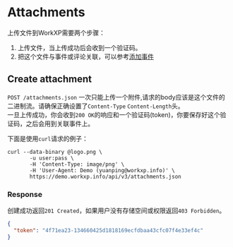 # Attachments

上传文件到WorkXP需要两个步骤：
1. 上传文件，当上传成功后会收到一个验证码。
2. 把这个文件与事件或评论关联，可以参考[添加事件](https://github.com/yuanping/workxp-api/blob/master/sections/notes.md)

## Create attachment

`POST /attachments.json` 一次只能上传一个附件,请求的body应该是这个文件的二进制流。请确保正确设置了`Content-Type` `Content-Length`头。  
一旦上传成功，你会收到`200 OK`的响应和一个验证码(token)，你要保存好这个验证码，之后会用到关联事件上。  

下面是使用`curl`请求的例子：

```
curl --data-binary @logo.png \
       -u user:pass \
       -H 'Content-Type: image/png' \
       -H 'User-Agent: Demo (yuanping@workxp.info)' \
       https://demo.workxp.info/api/v3/attachments.json
```

### Response
创建成功返回`201 Created`，如果用户没有存储空间或权限返回`403 Forbidden`。

```json
{
  "token": "4f71ea23-134660425d1818169ecfdbaa43cfc07f4e33ef4c"
}
```






